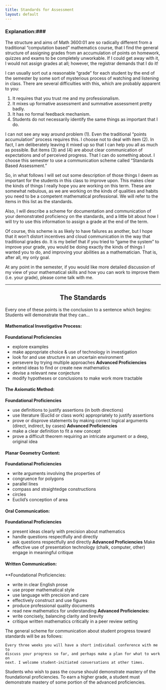 ```yaml
---
title: Standards for Assessment
layout: default
---
```


### Explanation:###
The structure and aims of Math 3600:01 are so radically different from a
traditional “computation based” mathematics course, that I find the general
structure of assigning grades from an accumulation of points on homework,
quizzes and exams to be completely unworkable. If I could get away with it,
I would not assign grades at all; however, the registrar demands that I do it!

I can usually sort out a reasonable “grade” for each student by the end of the
semester by some sort of mysterious process of watching and listening in class.
There are several difficulties with this, which are probably apparent to you:

1. It requires that you trust me and my professionalism.
2. It mixes up formative assessment and summative assessment pretty badly.
3. It has no formal feedback mechanism.
4. Students do not necessarily identify the same things as important that I do.

I can not see any way around problem (1). Even the traditional “points
accumulation” process requires this. I choose not to deal with item (2). In
fact, I am deliberately leaving it mixed up so that I can help you all as much
as possible. But items (3) and (4) are about clear communication of expectations
and of perceived progress. That I can do something about. I choose this semester
to use a communication scheme called “Standards Based Assessment.”

So, in what follows I will set out some description of those things I deem as
important for the students in this class to improve upon. This makes clear the
kinds of things I really hope you are working on this term. These are somewhat
nebulous, as we are working on the kinds of qualities and habits you need to be
a competent mathematical professional. We will refer to the items in this list
as the standards.

Also, I will describe a scheme for documentation and communication of your
demonstrated proficiency on the standards, and a little bit about how I will try
to use this information to assign a grade at the end of the term.

Of course, this scheme is as likely to have failures as another, but I hope that
it won’t distort incentives and cloud communication in the way that traditional
grades do. It is my belief that if you tried to “game the system” to improve
your grade, you would be doing exactly the kinds of things I wanted you to do,
and improving your abilities as a mathematician. That is, after all, my only goal.

At any point in the semester, if you would like more detailed discussion of my
view of your mathematical skills and how you can work to improve them (i.e. your
grade), please come talk with me.

***

<center><h2>The Standards</h2></center>

Every one of these points is the conclusion to a sentence which begins:
    Students will demonstrate that they can...

#### Mathematical Investigative Process:
**Foundational Proficiencies**
- explore examples
- make appropriate choice & use of technology in investigation
- look for and use structure in an uncertain environment
- persevere by trying multiple approaches
**Advanced Proficiencies**
- extend ideas to find or create new mathematics
- devise a relevant new conjecture
- modify hypotheses or conclusions to make work more tractable

#### The Axiomatic Method:

**Foundational Proficiencies**
- use definitions to justify assertions (in both directions)
- use literature (Euclid or class work) appropriately to justify assertions
- prove or disprove statements by making correct logical arguments (direct, indirect, by cases)
**Advanced Proficiencies**
- make a clear definition to fit a new concept
- prove a difficult theorem requiring an intricate argument or a deep, original idea

#### Planar Geometry Content:

**Foundational Proficiencies**
- write arguments involving the properties of
- congruence for polygons
- parallel lines
- compass and straightedge constructions
- circles
- Euclid’s conception of area

#### Oral Communication:
**Foundational Proficiencies**
- present ideas clearly with precision about mathematics
- handle questions respectfully and directly
- ask questions respectfully and directly
**Advanced Proficiencies**
Make effective use of presentation technology (chalk, computer, other)
engage in meaningful critique

#### Written Communication:
**Foundational Proficiencies:
- write in clear English prose
- use proper mathematical style
- use language with precision and care
- effectively construct and use figures
- produce professional quality documents
- read new mathematics for understanding
**Advanced Proficiencies:**
- write concisely, balancing clarity and brevity
- critique written mathematics critically in a peer review setting

The general scheme for communication about student progress toward standards
will be as follows:

    Every three weeks you will have a short individual conference with me to
    discuss your progress so far, and perhaps make a plan for what to work on
    next. I welcome student-initiated conversations at other times.

Students who wish to pass the course should demonstrate mastery of the
foundational proficiencies. To earn a higher grade, a student must demonstrate
mastery of some portion of the advanced proficiencies.
